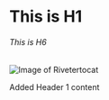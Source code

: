 # This is H1
###### This is H6  

![Image of Rivetertocat](https://octodex.github.com/images/mona-the-rivetertocat.png)









Added Header 1 content
